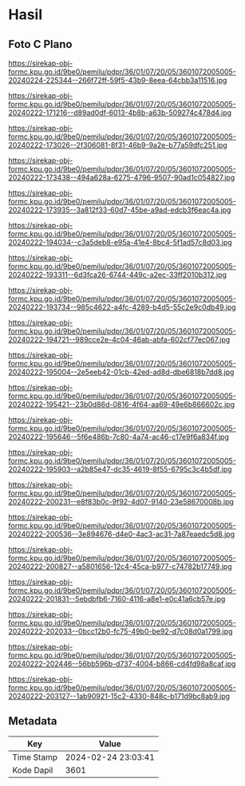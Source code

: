 # Hasil

## Foto C Plano

https://sirekap-obj-formc.kpu.go.id/9be0/pemilu/pdpr/36/01/07/20/05/3601072005005-20240224-225344--266f72ff-59f5-43b9-8eea-64cbb3a11516.jpg

https://sirekap-obj-formc.kpu.go.id/9be0/pemilu/pdpr/36/01/07/20/05/3601072005005-20240222-171216--d89ad0df-6013-4b8b-a63b-509274c478d4.jpg

https://sirekap-obj-formc.kpu.go.id/9be0/pemilu/pdpr/36/01/07/20/05/3601072005005-20240222-173026--2f306081-8f31-46b9-9a2e-b77a59dfc251.jpg

https://sirekap-obj-formc.kpu.go.id/9be0/pemilu/pdpr/36/01/07/20/05/3601072005005-20240222-173438--494a628a-6275-4796-9507-90ad1c054827.jpg

https://sirekap-obj-formc.kpu.go.id/9be0/pemilu/pdpr/36/01/07/20/05/3601072005005-20240222-173935--3a812f33-60d7-45be-a9ad-edcb3f6eac4a.jpg

https://sirekap-obj-formc.kpu.go.id/9be0/pemilu/pdpr/36/01/07/20/05/3601072005005-20240222-194034--c3a5deb8-e95a-41e4-8bc4-5f1ad57c8d03.jpg

https://sirekap-obj-formc.kpu.go.id/9be0/pemilu/pdpr/36/01/07/20/05/3601072005005-20240222-193311--6d3fca26-6744-449c-a2ec-33ff2010b312.jpg

https://sirekap-obj-formc.kpu.go.id/9be0/pemilu/pdpr/36/01/07/20/05/3601072005005-20240222-193734--985c4622-a4fc-4289-b4d5-55c2e9c0db49.jpg

https://sirekap-obj-formc.kpu.go.id/9be0/pemilu/pdpr/36/01/07/20/05/3601072005005-20240222-194721--989cce2e-4c04-46ab-abfa-602cf77ec067.jpg

https://sirekap-obj-formc.kpu.go.id/9be0/pemilu/pdpr/36/01/07/20/05/3601072005005-20240222-195004--2e5eeb42-01cb-42ed-ad8d-dbe6818b7dd8.jpg

https://sirekap-obj-formc.kpu.go.id/9be0/pemilu/pdpr/36/01/07/20/05/3601072005005-20240222-195421--23b0d86d-0816-4f64-aa69-49e6b866602c.jpg

https://sirekap-obj-formc.kpu.go.id/9be0/pemilu/pdpr/36/01/07/20/05/3601072005005-20240222-195646--5f6e486b-7c80-4a74-ac46-c17e9f6a834f.jpg

https://sirekap-obj-formc.kpu.go.id/9be0/pemilu/pdpr/36/01/07/20/05/3601072005005-20240222-195903--a2b85e47-dc35-4619-8f55-6795c3c4b5df.jpg

https://sirekap-obj-formc.kpu.go.id/9be0/pemilu/pdpr/36/01/07/20/05/3601072005005-20240222-200231--e8f83b0c-9f92-4d07-9140-23e58670008b.jpg

https://sirekap-obj-formc.kpu.go.id/9be0/pemilu/pdpr/36/01/07/20/05/3601072005005-20240222-200536--3e894676-d4e0-4ac3-ac31-7a87eaedc5d8.jpg

https://sirekap-obj-formc.kpu.go.id/9be0/pemilu/pdpr/36/01/07/20/05/3601072005005-20240222-200827--a5801656-12c4-45ca-b977-c74782b17749.jpg

https://sirekap-obj-formc.kpu.go.id/9be0/pemilu/pdpr/36/01/07/20/05/3601072005005-20240222-201831--5ebdbfb6-7160-4116-a8e1-e0c41a6cb57e.jpg

https://sirekap-obj-formc.kpu.go.id/9be0/pemilu/pdpr/36/01/07/20/05/3601072005005-20240222-202033--0bcc12b0-fc75-49b0-be92-d7c08d0a1799.jpg

https://sirekap-obj-formc.kpu.go.id/9be0/pemilu/pdpr/36/01/07/20/05/3601072005005-20240222-202446--56bb596b-d737-4004-b866-cd4fd98a8caf.jpg

https://sirekap-obj-formc.kpu.go.id/9be0/pemilu/pdpr/36/01/07/20/05/3601072005005-20240222-203127--1ab90921-15c2-4330-848c-b171d9bc8ab9.jpg


## Metadata

| Key        | Value               |
| ---------- | ------------------- |
| Time Stamp | 2024-02-24 23:03:41 |
| Kode Dapil | 3601                |




